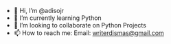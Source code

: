 - 👋 Hi, I’m @adisojr
- 🌱 I’m currently learning Python
- 💞️ I’m looking to collaborate on Python Projects
- 📫 How to reach me: Email: writerdismas@gmail.com

<!---
adisojr/adisojr is a ✨ special ✨ repository because its `README.md` (this file) appears on your GitHub profile.
You can click the Preview link to take a look at your changes.
--->
